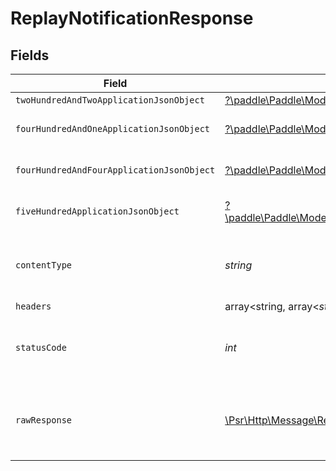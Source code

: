 # ReplayNotificationResponse


## Fields

| Field                                                                                                                                                                         | Type                                                                                                                                                                          | Required                                                                                                                                                                      | Description                                                                                                                                                                   |
| ----------------------------------------------------------------------------------------------------------------------------------------------------------------------------- | ----------------------------------------------------------------------------------------------------------------------------------------------------------------------------- | ----------------------------------------------------------------------------------------------------------------------------------------------------------------------------- | ----------------------------------------------------------------------------------------------------------------------------------------------------------------------------- |
| `twoHundredAndTwoApplicationJsonObject`                                                                                                                                       | [?\paddle\Paddle\Models\Operations\ReplayNotificationResponseBody](../../Models/Operations/ReplayNotificationResponseBody.md)                                                 | :heavy_minus_sign:                                                                                                                                                            | Accepted                                                                                                                                                                      |
| `fourHundredAndOneApplicationJsonObject`                                                                                                                                      | [?\paddle\Paddle\Models\Operations\ReplayNotificationNotificationsResponseBody](../../Models/Operations/ReplayNotificationNotificationsResponseBody.md)                       | :heavy_minus_sign:                                                                                                                                                            | General error response                                                                                                                                                        |
| `fourHundredAndFourApplicationJsonObject`                                                                                                                                     | [?\paddle\Paddle\Models\Operations\ReplayNotificationNotificationsResponseResponseBody](../../Models/Operations/ReplayNotificationNotificationsResponseResponseBody.md)       | :heavy_minus_sign:                                                                                                                                                            | General error response                                                                                                                                                        |
| `fiveHundredApplicationJsonObject`                                                                                                                                            | [?\paddle\Paddle\Models\Operations\ReplayNotificationNotificationsResponse500ResponseBody](../../Models/Operations/ReplayNotificationNotificationsResponse500ResponseBody.md) | :heavy_minus_sign:                                                                                                                                                            | General error response                                                                                                                                                        |
| `contentType`                                                                                                                                                                 | *string*                                                                                                                                                                      | :heavy_check_mark:                                                                                                                                                            | HTTP response content type for this operation                                                                                                                                 |
| `headers`                                                                                                                                                                     | array<string, array<*string*>>                                                                                                                                                | :heavy_minus_sign:                                                                                                                                                            | N/A                                                                                                                                                                           |
| `statusCode`                                                                                                                                                                  | *int*                                                                                                                                                                         | :heavy_check_mark:                                                                                                                                                            | HTTP response status code for this operation                                                                                                                                  |
| `rawResponse`                                                                                                                                                                 | [\Psr\Http\Message\ResponseInterface](https://www.php-fig.org/psr/psr-7/#33-psrhttpmessageresponseinterface)                                                                  | :heavy_minus_sign:                                                                                                                                                            | Raw HTTP response; suitable for custom response parsing                                                                                                                       |